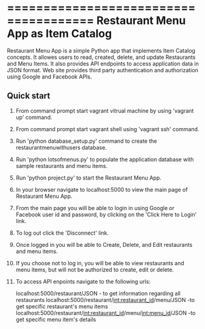 ======================================
Restaurant Menu App as Item Catalog
======================================

Restaurant Menu App is a simple Python app that implements Item Catalog concepts.
It allowes users to read, created, delete, and update Restaurants and Menu Items.
It also provides API endpoints to access application data in JSON format. 
Web site provides third party authentication and authorization using Google and Facebook APIs.


Quick start
-----------

1. From command prompt start vagrant vitrual machine by using 'vagrant up' command.
	
2. From command prompt start vagrant shell using 'vagrant ssh' command.
	
1. Run 'python database_setup.py' command to create the restaurantmenuwithusers database.

2. Run 'python lotsofmenus.py' to populate the application database with sample restaurants and menu items.

3. Run 'python project.py' to start the Restaurant Menu App.

4. In your browser navigate to localhost:5000 to view the main page of Restaurant Menu App.

5. From the main page you will be able to login in using Google or Facebook user id and password, by clicking on the 'Click Here to Login' link.

6. To log out click the 'Disconnect' link.

7. Once logged in you will be able to Create, Delete, and Edit restaurants and menu items.

8. If you choose not to log in, you will be able to view restaurants and menu items, but will not be authorized to create, edit or delete.

9. To access API enpoints navigate to the following urls:

	localhost:5000/restaurant/JSON
		- to get information regarding all restaurants
	localhost:5000/restaurant/<int:restaurant_id>/menu/JSON
		-to get specific restaurant's menu items
	localhost:5000/restaurant/<int:restaurant_id>/menu/<int:menu_id>/JSON
		-to get specific menu item's details


